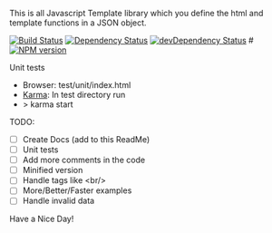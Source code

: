This is all Javascript Template library which you define the html and template functions in a JSON object.

[![Build Status](https://secure.travis-ci.org/jstty/js-templatez.png)](http://travis-ci.org/jstty/js-templatez)
[![Dependency Status](https://david-dm.org/jstty/js-templatez.png?theme=shields.io)](https://david-dm.org/jstty/js-templatez)
[![devDependency Status](https://david-dm.org/jstty/js-templatez/dev-status.png?theme=shields.io)](https://david-dm.org/jstty/js-templatez#info=devDependencies)
#[![NPM version](https://badge.fury.io/js/js-templatez.png)](http://badge.fury.io/js/js-templatez)

Unit tests<br/>
- Browser: test/unit/index.html<br/>
- <a href="https://github.com/karma-runner/karma" target="_blank">Karma</a>: In test directory run<br/>
- &gt; karma start<br/>


TODO:
- [ ] Create Docs (add to this ReadMe)
- [ ] Unit tests
- [ ] Add more comments in the code
- [ ] Minified version
- [ ] Handle tags like &lt;br/&gt;
- [ ] More/Better/Faster examples
- [ ] Handle invalid data

Have a Nice Day!